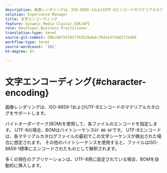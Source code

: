 ```yaml
---
description: 画像レンダリングは、ISO-8859-1およびUTF-8エンコードのマテリアルカタログをサポートします。
solution: Experience Manager
title: 文字エンコーディング
feature: Dynamic Media Classic,SDK/API
role: Developer,Business Practitioner
translation-type: tm+mt
source-git-commit: d0bc88f55f857762b3bab4c76d1e3f3dd2733d60
workflow-type: tm+mt
source-wordcount: '101'
ht-degree: 0%

---
```



# 文字エンコーディング{#character-encoding}

画像レンダリングは、ISO-8859-1およびUTF-8エンコードのマテリアルカタログをサポートします。

バイトオーダーマーク(BOM)を使用して、各ファイルのエンコードを指定します。 UTF-8の場合、BOMはバイトシーケンス`EF BB BF`です。 UTF-8エンコードは、各マテリアルカタログファイルの最初でこの文字シーケンスが検出された場合に想定されます。 その他のバイトシーケンスを使用すると、ファイルはISO-8859-1標準にエンコードされたものとして解釈されます。

多くの現在のアプリケーションは、UTF-8用に設定されている場合、BOMを自動的に挿入します。
